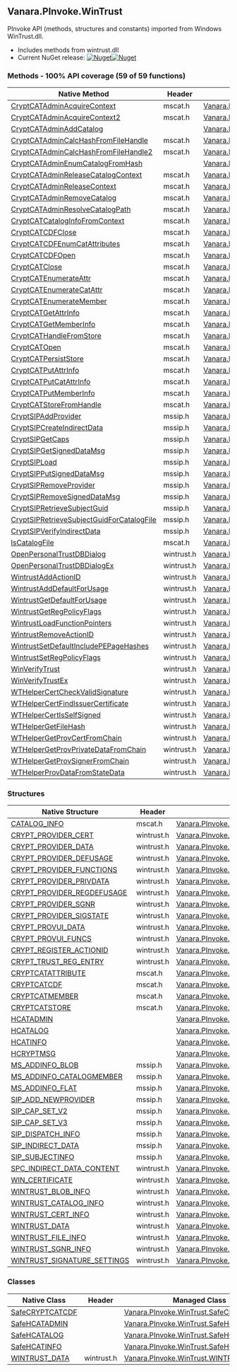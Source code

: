 ## Vanara.PInvoke.WinTrust  
PInvoke API (methods, structures and constants) imported from Windows WinTrust.dll.

- Includes methods from wintrust.dll  
- Current NuGet release: [![Nuget](https://img.shields.io/nuget/v/Vanara.PInvoke.WinTrust?logo=nuget&style=flat-square)![Nuget](https://img.shields.io/nuget/dt/Vanara.PInvoke.WinTrust?label=%20&style=flat-square)](https://www.nuget.org/packages/Vanara.PInvoke.WinTrust)  
### Methods - 100% API coverage (59 of 59 functions)  
Native Method | Header | Managed Method  
--- | --- | ---  
[CryptCATAdminAcquireContext](https://www.google.com/search?num=5&q=CryptCATAdminAcquireContext+site%3Adocs.microsoft.com) | mscat.h | [Vanara.PInvoke.WinTrust.CryptCATAdminAcquireContext](https://github.com/dahall/Vanara/search?l=C%23&q=CryptCATAdminAcquireContext)  
[CryptCATAdminAcquireContext2](https://www.google.com/search?num=5&q=CryptCATAdminAcquireContext2+site%3Adocs.microsoft.com) | mscat.h | [Vanara.PInvoke.WinTrust.CryptCATAdminAcquireContext2](https://github.com/dahall/Vanara/search?l=C%23&q=CryptCATAdminAcquireContext2)  
[CryptCATAdminAddCatalog](https://www.google.com/search?num=5&q=CryptCATAdminAddCatalog+site%3Adocs.microsoft.com) |  | [Vanara.PInvoke.WinTrust.InternalCryptCATAdminAddCatalog](https://github.com/dahall/Vanara/search?l=C%23&q=InternalCryptCATAdminAddCatalog)  
[CryptCATAdminCalcHashFromFileHandle](https://www.google.com/search?num=5&q=CryptCATAdminCalcHashFromFileHandle+site%3Adocs.microsoft.com) | mscat.h | [Vanara.PInvoke.WinTrust.CryptCATAdminCalcHashFromFileHandle](https://github.com/dahall/Vanara/search?l=C%23&q=CryptCATAdminCalcHashFromFileHandle)  
[CryptCATAdminCalcHashFromFileHandle2](https://www.google.com/search?num=5&q=CryptCATAdminCalcHashFromFileHandle2+site%3Adocs.microsoft.com) | mscat.h | [Vanara.PInvoke.WinTrust.CryptCATAdminCalcHashFromFileHandle2](https://github.com/dahall/Vanara/search?l=C%23&q=CryptCATAdminCalcHashFromFileHandle2)  
[CryptCATAdminEnumCatalogFromHash](https://www.google.com/search?num=5&q=CryptCATAdminEnumCatalogFromHash+site%3Adocs.microsoft.com) |  | [Vanara.PInvoke.WinTrust.InternalCryptCATAdminEnumCatalogFromHash](https://github.com/dahall/Vanara/search?l=C%23&q=InternalCryptCATAdminEnumCatalogFromHash)  
[CryptCATAdminReleaseCatalogContext](https://www.google.com/search?num=5&q=CryptCATAdminReleaseCatalogContext+site%3Adocs.microsoft.com) | mscat.h | [Vanara.PInvoke.WinTrust.CryptCATAdminReleaseCatalogContext](https://github.com/dahall/Vanara/search?l=C%23&q=CryptCATAdminReleaseCatalogContext)  
[CryptCATAdminReleaseContext](https://www.google.com/search?num=5&q=CryptCATAdminReleaseContext+site%3Adocs.microsoft.com) | mscat.h | [Vanara.PInvoke.WinTrust.CryptCATAdminReleaseContext](https://github.com/dahall/Vanara/search?l=C%23&q=CryptCATAdminReleaseContext)  
[CryptCATAdminRemoveCatalog](https://www.google.com/search?num=5&q=CryptCATAdminRemoveCatalog+site%3Adocs.microsoft.com) | mscat.h | [Vanara.PInvoke.WinTrust.CryptCATAdminRemoveCatalog](https://github.com/dahall/Vanara/search?l=C%23&q=CryptCATAdminRemoveCatalog)  
[CryptCATAdminResolveCatalogPath](https://www.google.com/search?num=5&q=CryptCATAdminResolveCatalogPath+site%3Adocs.microsoft.com) | mscat.h | [Vanara.PInvoke.WinTrust.CryptCATAdminResolveCatalogPath](https://github.com/dahall/Vanara/search?l=C%23&q=CryptCATAdminResolveCatalogPath)  
[CryptCATCatalogInfoFromContext](https://www.google.com/search?num=5&q=CryptCATCatalogInfoFromContext+site%3Adocs.microsoft.com) | mscat.h | [Vanara.PInvoke.WinTrust.CryptCATCatalogInfoFromContext](https://github.com/dahall/Vanara/search?l=C%23&q=CryptCATCatalogInfoFromContext)  
[CryptCATCDFClose](https://www.google.com/search?num=5&q=CryptCATCDFClose+site%3Adocs.microsoft.com) | mscat.h | [Vanara.PInvoke.WinTrust.CryptCATCDFClose](https://github.com/dahall/Vanara/search?l=C%23&q=CryptCATCDFClose)  
[CryptCATCDFEnumCatAttributes](https://www.google.com/search?num=5&q=CryptCATCDFEnumCatAttributes+site%3Adocs.microsoft.com) | mscat.h | [Vanara.PInvoke.WinTrust.CryptCATCDFEnumCatAttributes](https://github.com/dahall/Vanara/search?l=C%23&q=CryptCATCDFEnumCatAttributes)  
[CryptCATCDFOpen](https://www.google.com/search?num=5&q=CryptCATCDFOpen+site%3Adocs.microsoft.com) | mscat.h | [Vanara.PInvoke.WinTrust.CryptCATCDFOpen](https://github.com/dahall/Vanara/search?l=C%23&q=CryptCATCDFOpen)  
[CryptCATClose](https://www.google.com/search?num=5&q=CryptCATClose+site%3Adocs.microsoft.com) | mscat.h | [Vanara.PInvoke.WinTrust.CryptCATClose](https://github.com/dahall/Vanara/search?l=C%23&q=CryptCATClose)  
[CryptCATEnumerateAttr](https://www.google.com/search?num=5&q=CryptCATEnumerateAttr+site%3Adocs.microsoft.com) | mscat.h | [Vanara.PInvoke.WinTrust.CryptCATEnumerateAttr](https://github.com/dahall/Vanara/search?l=C%23&q=CryptCATEnumerateAttr)  
[CryptCATEnumerateCatAttr](https://www.google.com/search?num=5&q=CryptCATEnumerateCatAttr+site%3Adocs.microsoft.com) | mscat.h | [Vanara.PInvoke.WinTrust.CryptCATEnumerateCatAttr](https://github.com/dahall/Vanara/search?l=C%23&q=CryptCATEnumerateCatAttr)  
[CryptCATEnumerateMember](https://www.google.com/search?num=5&q=CryptCATEnumerateMember+site%3Adocs.microsoft.com) | mscat.h | [Vanara.PInvoke.WinTrust.CryptCATEnumerateMember](https://github.com/dahall/Vanara/search?l=C%23&q=CryptCATEnumerateMember)  
[CryptCATGetAttrInfo](https://www.google.com/search?num=5&q=CryptCATGetAttrInfo+site%3Adocs.microsoft.com) | mscat.h | [Vanara.PInvoke.WinTrust.CryptCATGetAttrInfo](https://github.com/dahall/Vanara/search?l=C%23&q=CryptCATGetAttrInfo)  
[CryptCATGetMemberInfo](https://www.google.com/search?num=5&q=CryptCATGetMemberInfo+site%3Adocs.microsoft.com) | mscat.h | [Vanara.PInvoke.WinTrust.CryptCATGetMemberInfo](https://github.com/dahall/Vanara/search?l=C%23&q=CryptCATGetMemberInfo)  
[CryptCATHandleFromStore](https://www.google.com/search?num=5&q=CryptCATHandleFromStore+site%3Adocs.microsoft.com) | mscat.h | [Vanara.PInvoke.WinTrust.CryptCATHandleFromStore](https://github.com/dahall/Vanara/search?l=C%23&q=CryptCATHandleFromStore)  
[CryptCATOpen](https://www.google.com/search?num=5&q=CryptCATOpen+site%3Adocs.microsoft.com) | mscat.h | [Vanara.PInvoke.WinTrust.CryptCATOpen](https://github.com/dahall/Vanara/search?l=C%23&q=CryptCATOpen)  
[CryptCATPersistStore](https://www.google.com/search?num=5&q=CryptCATPersistStore+site%3Adocs.microsoft.com) | mscat.h | [Vanara.PInvoke.WinTrust.CryptCATPersistStore](https://github.com/dahall/Vanara/search?l=C%23&q=CryptCATPersistStore)  
[CryptCATPutAttrInfo](https://www.google.com/search?num=5&q=CryptCATPutAttrInfo+site%3Adocs.microsoft.com) | mscat.h | [Vanara.PInvoke.WinTrust.CryptCATPutAttrInfo](https://github.com/dahall/Vanara/search?l=C%23&q=CryptCATPutAttrInfo)  
[CryptCATPutCatAttrInfo](https://www.google.com/search?num=5&q=CryptCATPutCatAttrInfo+site%3Adocs.microsoft.com) | mscat.h | [Vanara.PInvoke.WinTrust.CryptCATPutCatAttrInfo](https://github.com/dahall/Vanara/search?l=C%23&q=CryptCATPutCatAttrInfo)  
[CryptCATPutMemberInfo](https://www.google.com/search?num=5&q=CryptCATPutMemberInfo+site%3Adocs.microsoft.com) | mscat.h | [Vanara.PInvoke.WinTrust.CryptCATPutMemberInfo](https://github.com/dahall/Vanara/search?l=C%23&q=CryptCATPutMemberInfo)  
[CryptCATStoreFromHandle](https://www.google.com/search?num=5&q=CryptCATStoreFromHandle+site%3Adocs.microsoft.com) | mscat.h | [Vanara.PInvoke.WinTrust.CryptCATStoreFromHandle](https://github.com/dahall/Vanara/search?l=C%23&q=CryptCATStoreFromHandle)  
[CryptSIPAddProvider](https://www.google.com/search?num=5&q=CryptSIPAddProvider+site%3Adocs.microsoft.com) | mssip.h | [Vanara.PInvoke.WinTrust.CryptSIPAddProvider](https://github.com/dahall/Vanara/search?l=C%23&q=CryptSIPAddProvider)  
[CryptSIPCreateIndirectData](https://www.google.com/search?num=5&q=CryptSIPCreateIndirectData+site%3Adocs.microsoft.com) | mssip.h | [Vanara.PInvoke.WinTrust.CryptSIPCreateIndirectData](https://github.com/dahall/Vanara/search?l=C%23&q=CryptSIPCreateIndirectData)  
[CryptSIPGetCaps](https://www.google.com/search?num=5&q=CryptSIPGetCaps+site%3Adocs.microsoft.com) | mssip.h | [Vanara.PInvoke.WinTrust.CryptSIPGetCaps](https://github.com/dahall/Vanara/search?l=C%23&q=CryptSIPGetCaps)  
[CryptSIPGetSignedDataMsg](https://www.google.com/search?num=5&q=CryptSIPGetSignedDataMsg+site%3Adocs.microsoft.com) | mssip.h | [Vanara.PInvoke.WinTrust.CryptSIPGetSignedDataMsg](https://github.com/dahall/Vanara/search?l=C%23&q=CryptSIPGetSignedDataMsg)  
[CryptSIPLoad](https://www.google.com/search?num=5&q=CryptSIPLoad+site%3Adocs.microsoft.com) | mssip.h | [Vanara.PInvoke.WinTrust.CryptSIPLoad](https://github.com/dahall/Vanara/search?l=C%23&q=CryptSIPLoad)  
[CryptSIPPutSignedDataMsg](https://www.google.com/search?num=5&q=CryptSIPPutSignedDataMsg+site%3Adocs.microsoft.com) | mssip.h | [Vanara.PInvoke.WinTrust.CryptSIPPutSignedDataMsg](https://github.com/dahall/Vanara/search?l=C%23&q=CryptSIPPutSignedDataMsg)  
[CryptSIPRemoveProvider](https://www.google.com/search?num=5&q=CryptSIPRemoveProvider+site%3Adocs.microsoft.com) | mssip.h | [Vanara.PInvoke.WinTrust.CryptSIPRemoveProvider](https://github.com/dahall/Vanara/search?l=C%23&q=CryptSIPRemoveProvider)  
[CryptSIPRemoveSignedDataMsg](https://www.google.com/search?num=5&q=CryptSIPRemoveSignedDataMsg+site%3Adocs.microsoft.com) | mssip.h | [Vanara.PInvoke.WinTrust.CryptSIPRemoveSignedDataMsg](https://github.com/dahall/Vanara/search?l=C%23&q=CryptSIPRemoveSignedDataMsg)  
[CryptSIPRetrieveSubjectGuid](https://www.google.com/search?num=5&q=CryptSIPRetrieveSubjectGuid+site%3Adocs.microsoft.com) | mssip.h | [Vanara.PInvoke.WinTrust.CryptSIPRetrieveSubjectGuid](https://github.com/dahall/Vanara/search?l=C%23&q=CryptSIPRetrieveSubjectGuid)  
[CryptSIPRetrieveSubjectGuidForCatalogFile](https://www.google.com/search?num=5&q=CryptSIPRetrieveSubjectGuidForCatalogFile+site%3Adocs.microsoft.com) | mssip.h | [Vanara.PInvoke.WinTrust.CryptSIPRetrieveSubjectGuidForCatalogFile](https://github.com/dahall/Vanara/search?l=C%23&q=CryptSIPRetrieveSubjectGuidForCatalogFile)  
[CryptSIPVerifyIndirectData](https://www.google.com/search?num=5&q=CryptSIPVerifyIndirectData+site%3Adocs.microsoft.com) | mssip.h | [Vanara.PInvoke.WinTrust.CryptSIPVerifyIndirectData](https://github.com/dahall/Vanara/search?l=C%23&q=CryptSIPVerifyIndirectData)  
[IsCatalogFile](https://www.google.com/search?num=5&q=IsCatalogFile+site%3Adocs.microsoft.com) | mscat.h | [Vanara.PInvoke.WinTrust.IsCatalogFile](https://github.com/dahall/Vanara/search?l=C%23&q=IsCatalogFile)  
[OpenPersonalTrustDBDialog](https://www.google.com/search?num=5&q=OpenPersonalTrustDBDialog+site%3Adocs.microsoft.com) | wintrust.h | [Vanara.PInvoke.WinTrust.OpenPersonalTrustDBDialog](https://github.com/dahall/Vanara/search?l=C%23&q=OpenPersonalTrustDBDialog)  
[OpenPersonalTrustDBDialogEx](https://www.google.com/search?num=5&q=OpenPersonalTrustDBDialogEx+site%3Adocs.microsoft.com) | wintrust.h | [Vanara.PInvoke.WinTrust.OpenPersonalTrustDBDialogEx](https://github.com/dahall/Vanara/search?l=C%23&q=OpenPersonalTrustDBDialogEx)  
[WintrustAddActionID](https://www.google.com/search?num=5&q=WintrustAddActionID+site%3Adocs.microsoft.com) | wintrust.h | [Vanara.PInvoke.WinTrust.WintrustAddActionID](https://github.com/dahall/Vanara/search?l=C%23&q=WintrustAddActionID)  
[WintrustAddDefaultForUsage](https://www.google.com/search?num=5&q=WintrustAddDefaultForUsage+site%3Adocs.microsoft.com) | wintrust.h | [Vanara.PInvoke.WinTrust.WintrustAddDefaultForUsage](https://github.com/dahall/Vanara/search?l=C%23&q=WintrustAddDefaultForUsage)  
[WintrustGetDefaultForUsage](https://www.google.com/search?num=5&q=WintrustGetDefaultForUsage+site%3Adocs.microsoft.com) | wintrust.h | [Vanara.PInvoke.WinTrust.WintrustGetDefaultForUsage](https://github.com/dahall/Vanara/search?l=C%23&q=WintrustGetDefaultForUsage)  
[WintrustGetRegPolicyFlags](https://www.google.com/search?num=5&q=WintrustGetRegPolicyFlags+site%3Adocs.microsoft.com) | wintrust.h | [Vanara.PInvoke.WinTrust.WintrustGetRegPolicyFlags](https://github.com/dahall/Vanara/search?l=C%23&q=WintrustGetRegPolicyFlags)  
[WintrustLoadFunctionPointers](https://www.google.com/search?num=5&q=WintrustLoadFunctionPointers+site%3Adocs.microsoft.com) | wintrust.h | [Vanara.PInvoke.WinTrust.WintrustLoadFunctionPointers](https://github.com/dahall/Vanara/search?l=C%23&q=WintrustLoadFunctionPointers)  
[WintrustRemoveActionID](https://www.google.com/search?num=5&q=WintrustRemoveActionID+site%3Adocs.microsoft.com) | wintrust.h | [Vanara.PInvoke.WinTrust.WintrustRemoveActionID](https://github.com/dahall/Vanara/search?l=C%23&q=WintrustRemoveActionID)  
[WintrustSetDefaultIncludePEPageHashes](https://www.google.com/search?num=5&q=WintrustSetDefaultIncludePEPageHashes+site%3Adocs.microsoft.com) | wintrust.h | [Vanara.PInvoke.WinTrust.WintrustSetDefaultIncludePEPageHashes](https://github.com/dahall/Vanara/search?l=C%23&q=WintrustSetDefaultIncludePEPageHashes)  
[WintrustSetRegPolicyFlags](https://www.google.com/search?num=5&q=WintrustSetRegPolicyFlags+site%3Adocs.microsoft.com) | wintrust.h | [Vanara.PInvoke.WinTrust.WintrustSetRegPolicyFlags](https://github.com/dahall/Vanara/search?l=C%23&q=WintrustSetRegPolicyFlags)  
[WinVerifyTrust](https://www.google.com/search?num=5&q=WinVerifyTrust+site%3Adocs.microsoft.com) | wintrust.h | [Vanara.PInvoke.WinTrust.WinVerifyTrust](https://github.com/dahall/Vanara/search?l=C%23&q=WinVerifyTrust)  
[WinVerifyTrustEx](https://www.google.com/search?num=5&q=WinVerifyTrustEx+site%3Adocs.microsoft.com) | wintrust.h | [Vanara.PInvoke.WinTrust.WinVerifyTrustEx](https://github.com/dahall/Vanara/search?l=C%23&q=WinVerifyTrustEx)  
[WTHelperCertCheckValidSignature](https://www.google.com/search?num=5&q=WTHelperCertCheckValidSignature+site%3Adocs.microsoft.com) | wintrust.h | [Vanara.PInvoke.WinTrust.WTHelperCertCheckValidSignature](https://github.com/dahall/Vanara/search?l=C%23&q=WTHelperCertCheckValidSignature)  
[WTHelperCertFindIssuerCertificate](https://www.google.com/search?num=5&q=WTHelperCertFindIssuerCertificate+site%3Adocs.microsoft.com) | wintrust.h | [Vanara.PInvoke.WinTrust.WTHelperCertFindIssuerCertificate](https://github.com/dahall/Vanara/search?l=C%23&q=WTHelperCertFindIssuerCertificate)  
[WTHelperCertIsSelfSigned](https://www.google.com/search?num=5&q=WTHelperCertIsSelfSigned+site%3Adocs.microsoft.com) | wintrust.h | [Vanara.PInvoke.WinTrust.WTHelperCertIsSelfSigned](https://github.com/dahall/Vanara/search?l=C%23&q=WTHelperCertIsSelfSigned)  
[WTHelperGetFileHash](https://www.google.com/search?num=5&q=WTHelperGetFileHash+site%3Adocs.microsoft.com) | wintrust.h | [Vanara.PInvoke.WinTrust.WTHelperGetFileHash](https://github.com/dahall/Vanara/search?l=C%23&q=WTHelperGetFileHash)  
[WTHelperGetProvCertFromChain](https://www.google.com/search?num=5&q=WTHelperGetProvCertFromChain+site%3Adocs.microsoft.com) | wintrust.h | [Vanara.PInvoke.WinTrust.WTHelperGetProvCertFromChain](https://github.com/dahall/Vanara/search?l=C%23&q=WTHelperGetProvCertFromChain)  
[WTHelperGetProvPrivateDataFromChain](https://www.google.com/search?num=5&q=WTHelperGetProvPrivateDataFromChain+site%3Adocs.microsoft.com) | wintrust.h | [Vanara.PInvoke.WinTrust.WTHelperGetProvPrivateDataFromChain](https://github.com/dahall/Vanara/search?l=C%23&q=WTHelperGetProvPrivateDataFromChain)  
[WTHelperGetProvSignerFromChain](https://www.google.com/search?num=5&q=WTHelperGetProvSignerFromChain+site%3Adocs.microsoft.com) | wintrust.h | [Vanara.PInvoke.WinTrust.WTHelperGetProvSignerFromChain](https://github.com/dahall/Vanara/search?l=C%23&q=WTHelperGetProvSignerFromChain)  
[WTHelperProvDataFromStateData](https://www.google.com/search?num=5&q=WTHelperProvDataFromStateData+site%3Adocs.microsoft.com) | wintrust.h | [Vanara.PInvoke.WinTrust.WTHelperProvDataFromStateData](https://github.com/dahall/Vanara/search?l=C%23&q=WTHelperProvDataFromStateData)  
### Structures  
Native Structure | Header | Managed Structure  
--- | --- | ---  
[CATALOG_INFO](https://www.google.com/search?num=5&q=CATALOG_INFO+site%3Adocs.microsoft.com) | mscat.h | [Vanara.PInvoke.WinTrust.CATALOG_INFO](https://github.com/dahall/Vanara/search?l=C%23&q=CATALOG_INFO)  
[CRYPT_PROVIDER_CERT](https://www.google.com/search?num=5&q=CRYPT_PROVIDER_CERT+site%3Adocs.microsoft.com) | wintrust.h | [Vanara.PInvoke.WinTrust.CRYPT_PROVIDER_CERT](https://github.com/dahall/Vanara/search?l=C%23&q=CRYPT_PROVIDER_CERT)  
[CRYPT_PROVIDER_DATA](https://www.google.com/search?num=5&q=CRYPT_PROVIDER_DATA+site%3Adocs.microsoft.com) | wintrust.h | [Vanara.PInvoke.WinTrust.CRYPT_PROVIDER_DATA](https://github.com/dahall/Vanara/search?l=C%23&q=CRYPT_PROVIDER_DATA)  
[CRYPT_PROVIDER_DEFUSAGE](https://www.google.com/search?num=5&q=CRYPT_PROVIDER_DEFUSAGE+site%3Adocs.microsoft.com) | wintrust.h | [Vanara.PInvoke.WinTrust.CRYPT_PROVIDER_DEFUSAGE](https://github.com/dahall/Vanara/search?l=C%23&q=CRYPT_PROVIDER_DEFUSAGE)  
[CRYPT_PROVIDER_FUNCTIONS](https://www.google.com/search?num=5&q=CRYPT_PROVIDER_FUNCTIONS+site%3Adocs.microsoft.com) | wintrust.h | [Vanara.PInvoke.WinTrust.CRYPT_PROVIDER_FUNCTIONS](https://github.com/dahall/Vanara/search?l=C%23&q=CRYPT_PROVIDER_FUNCTIONS)  
[CRYPT_PROVIDER_PRIVDATA](https://www.google.com/search?num=5&q=CRYPT_PROVIDER_PRIVDATA+site%3Adocs.microsoft.com) | wintrust.h | [Vanara.PInvoke.WinTrust.CRYPT_PROVIDER_PRIVDATA](https://github.com/dahall/Vanara/search?l=C%23&q=CRYPT_PROVIDER_PRIVDATA)  
[CRYPT_PROVIDER_REGDEFUSAGE](https://www.google.com/search?num=5&q=CRYPT_PROVIDER_REGDEFUSAGE+site%3Adocs.microsoft.com) | wintrust.h | [Vanara.PInvoke.WinTrust.CRYPT_PROVIDER_REGDEFUSAGE](https://github.com/dahall/Vanara/search?l=C%23&q=CRYPT_PROVIDER_REGDEFUSAGE)  
[CRYPT_PROVIDER_SGNR](https://www.google.com/search?num=5&q=CRYPT_PROVIDER_SGNR+site%3Adocs.microsoft.com) | wintrust.h | [Vanara.PInvoke.WinTrust.CRYPT_PROVIDER_SGNR](https://github.com/dahall/Vanara/search?l=C%23&q=CRYPT_PROVIDER_SGNR)  
[CRYPT_PROVIDER_SIGSTATE](https://www.google.com/search?num=5&q=CRYPT_PROVIDER_SIGSTATE+site%3Adocs.microsoft.com) | wintrust.h | [Vanara.PInvoke.WinTrust.CRYPT_PROVIDER_SIGSTATE](https://github.com/dahall/Vanara/search?l=C%23&q=CRYPT_PROVIDER_SIGSTATE)  
[CRYPT_PROVUI_DATA](https://www.google.com/search?num=5&q=CRYPT_PROVUI_DATA+site%3Adocs.microsoft.com) | wintrust.h | [Vanara.PInvoke.WinTrust.CRYPT_PROVUI_DATA](https://github.com/dahall/Vanara/search?l=C%23&q=CRYPT_PROVUI_DATA)  
[CRYPT_PROVUI_FUNCS](https://www.google.com/search?num=5&q=CRYPT_PROVUI_FUNCS+site%3Adocs.microsoft.com) | wintrust.h | [Vanara.PInvoke.WinTrust.CRYPT_PROVUI_FUNCS](https://github.com/dahall/Vanara/search?l=C%23&q=CRYPT_PROVUI_FUNCS)  
[CRYPT_REGISTER_ACTIONID](https://www.google.com/search?num=5&q=CRYPT_REGISTER_ACTIONID+site%3Adocs.microsoft.com) | wintrust.h | [Vanara.PInvoke.WinTrust.CRYPT_REGISTER_ACTIONID](https://github.com/dahall/Vanara/search?l=C%23&q=CRYPT_REGISTER_ACTIONID)  
[CRYPT_TRUST_REG_ENTRY](https://www.google.com/search?num=5&q=CRYPT_TRUST_REG_ENTRY+site%3Adocs.microsoft.com) | wintrust.h | [Vanara.PInvoke.WinTrust.CRYPT_TRUST_REG_ENTRY](https://github.com/dahall/Vanara/search?l=C%23&q=CRYPT_TRUST_REG_ENTRY)  
[CRYPTCATATTRIBUTE](https://www.google.com/search?num=5&q=CRYPTCATATTRIBUTE+site%3Adocs.microsoft.com) | mscat.h | [Vanara.PInvoke.WinTrust.CRYPTCATATTRIBUTE](https://github.com/dahall/Vanara/search?l=C%23&q=CRYPTCATATTRIBUTE)  
[CRYPTCATCDF](https://www.google.com/search?num=5&q=CRYPTCATCDF+site%3Adocs.microsoft.com) | mscat.h | [Vanara.PInvoke.WinTrust.CRYPTCATCDF](https://github.com/dahall/Vanara/search?l=C%23&q=CRYPTCATCDF)  
[CRYPTCATMEMBER](https://www.google.com/search?num=5&q=CRYPTCATMEMBER+site%3Adocs.microsoft.com) | mscat.h | [Vanara.PInvoke.WinTrust.CRYPTCATMEMBER](https://github.com/dahall/Vanara/search?l=C%23&q=CRYPTCATMEMBER)  
[CRYPTCATSTORE](https://www.google.com/search?num=5&q=CRYPTCATSTORE+site%3Adocs.microsoft.com) | mscat.h | [Vanara.PInvoke.WinTrust.CRYPTCATSTORE](https://github.com/dahall/Vanara/search?l=C%23&q=CRYPTCATSTORE)  
[HCATADMIN](https://www.google.com/search?num=5&q=HCATADMIN+site%3Adocs.microsoft.com) |  | [Vanara.PInvoke.WinTrust.HCATADMIN](https://github.com/dahall/Vanara/search?l=C%23&q=HCATADMIN)  
[HCATALOG](https://www.google.com/search?num=5&q=HCATALOG+site%3Adocs.microsoft.com) |  | [Vanara.PInvoke.WinTrust.HCATALOG](https://github.com/dahall/Vanara/search?l=C%23&q=HCATALOG)  
[HCATINFO](https://www.google.com/search?num=5&q=HCATINFO+site%3Adocs.microsoft.com) |  | [Vanara.PInvoke.WinTrust.HCATINFO](https://github.com/dahall/Vanara/search?l=C%23&q=HCATINFO)  
[HCRYPTMSG](https://www.google.com/search?num=5&q=HCRYPTMSG+site%3Adocs.microsoft.com) |  | [Vanara.PInvoke.WinTrust.HCRYPTMSG](https://github.com/dahall/Vanara/search?l=C%23&q=HCRYPTMSG)  
[MS_ADDINFO_BLOB](https://www.google.com/search?num=5&q=MS_ADDINFO_BLOB+site%3Adocs.microsoft.com) | mssip.h | [Vanara.PInvoke.WinTrust.MS_ADDINFO_BLOB](https://github.com/dahall/Vanara/search?l=C%23&q=MS_ADDINFO_BLOB)  
[MS_ADDINFO_CATALOGMEMBER](https://www.google.com/search?num=5&q=MS_ADDINFO_CATALOGMEMBER+site%3Adocs.microsoft.com) | mssip.h | [Vanara.PInvoke.WinTrust.MS_ADDINFO_CATALOGMEMBER](https://github.com/dahall/Vanara/search?l=C%23&q=MS_ADDINFO_CATALOGMEMBER)  
[MS_ADDINFO_FLAT](https://www.google.com/search?num=5&q=MS_ADDINFO_FLAT+site%3Adocs.microsoft.com) | mssip.h | [Vanara.PInvoke.WinTrust.MS_ADDINFO_FLAT](https://github.com/dahall/Vanara/search?l=C%23&q=MS_ADDINFO_FLAT)  
[SIP_ADD_NEWPROVIDER](https://www.google.com/search?num=5&q=SIP_ADD_NEWPROVIDER+site%3Adocs.microsoft.com) | mssip.h | [Vanara.PInvoke.WinTrust.SIP_ADD_NEWPROVIDER](https://github.com/dahall/Vanara/search?l=C%23&q=SIP_ADD_NEWPROVIDER)  
[SIP_CAP_SET_V2](https://www.google.com/search?num=5&q=SIP_CAP_SET_V2+site%3Adocs.microsoft.com) | mssip.h | [Vanara.PInvoke.WinTrust.SIP_CAP_SET_V2](https://github.com/dahall/Vanara/search?l=C%23&q=SIP_CAP_SET_V2)  
[SIP_CAP_SET_V3](https://www.google.com/search?num=5&q=SIP_CAP_SET_V3+site%3Adocs.microsoft.com) | mssip.h | [Vanara.PInvoke.WinTrust.SIP_CAP_SET_V3](https://github.com/dahall/Vanara/search?l=C%23&q=SIP_CAP_SET_V3)  
[SIP_DISPATCH_INFO](https://www.google.com/search?num=5&q=SIP_DISPATCH_INFO+site%3Adocs.microsoft.com) | mssip.h | [Vanara.PInvoke.WinTrust.SIP_DISPATCH_INFO](https://github.com/dahall/Vanara/search?l=C%23&q=SIP_DISPATCH_INFO)  
[SIP_INDIRECT_DATA](https://www.google.com/search?num=5&q=SIP_INDIRECT_DATA+site%3Adocs.microsoft.com) | mssip.h | [Vanara.PInvoke.WinTrust.SIP_INDIRECT_DATA](https://github.com/dahall/Vanara/search?l=C%23&q=SIP_INDIRECT_DATA)  
[SIP_SUBJECTINFO](https://www.google.com/search?num=5&q=SIP_SUBJECTINFO+site%3Adocs.microsoft.com) | mssip.h | [Vanara.PInvoke.WinTrust.SIP_SUBJECTINFO](https://github.com/dahall/Vanara/search?l=C%23&q=SIP_SUBJECTINFO)  
[SPC_INDIRECT_DATA_CONTENT](https://www.google.com/search?num=5&q=SPC_INDIRECT_DATA_CONTENT+site%3Adocs.microsoft.com) | wintrust.h | [Vanara.PInvoke.WinTrust.SPC_INDIRECT_DATA_CONTENT](https://github.com/dahall/Vanara/search?l=C%23&q=SPC_INDIRECT_DATA_CONTENT)  
[WIN_CERTIFICATE](https://www.google.com/search?num=5&q=WIN_CERTIFICATE+site%3Adocs.microsoft.com) | wintrust.h | [Vanara.PInvoke.WinTrust.WIN_CERTIFICATE](https://github.com/dahall/Vanara/search?l=C%23&q=WIN_CERTIFICATE)  
[WINTRUST_BLOB_INFO](https://www.google.com/search?num=5&q=WINTRUST_BLOB_INFO+site%3Adocs.microsoft.com) | wintrust.h | [Vanara.PInvoke.WinTrust.WINTRUST_BLOB_INFO](https://github.com/dahall/Vanara/search?l=C%23&q=WINTRUST_BLOB_INFO)  
[WINTRUST_CATALOG_INFO](https://www.google.com/search?num=5&q=WINTRUST_CATALOG_INFO+site%3Adocs.microsoft.com) | wintrust.h | [Vanara.PInvoke.WinTrust.WINTRUST_CATALOG_INFO](https://github.com/dahall/Vanara/search?l=C%23&q=WINTRUST_CATALOG_INFO)  
[WINTRUST_CERT_INFO](https://www.google.com/search?num=5&q=WINTRUST_CERT_INFO+site%3Adocs.microsoft.com) | wintrust.h | [Vanara.PInvoke.WinTrust.WINTRUST_CERT_INFO](https://github.com/dahall/Vanara/search?l=C%23&q=WINTRUST_CERT_INFO)  
[WINTRUST_DATA](https://www.google.com/search?num=5&q=WINTRUST_DATA+site%3Adocs.microsoft.com) | wintrust.h | [Vanara.PInvoke.WinTrust.WINTRUST_DATA](https://github.com/dahall/Vanara/search?l=C%23&q=WINTRUST_DATA)  
[WINTRUST_FILE_INFO](https://www.google.com/search?num=5&q=WINTRUST_FILE_INFO+site%3Adocs.microsoft.com) | wintrust.h | [Vanara.PInvoke.WinTrust.WINTRUST_FILE_INFO](https://github.com/dahall/Vanara/search?l=C%23&q=WINTRUST_FILE_INFO)  
[WINTRUST_SGNR_INFO](https://www.google.com/search?num=5&q=WINTRUST_SGNR_INFO+site%3Adocs.microsoft.com) | wintrust.h | [Vanara.PInvoke.WinTrust.WINTRUST_SGNR_INFO](https://github.com/dahall/Vanara/search?l=C%23&q=WINTRUST_SGNR_INFO)  
[WINTRUST_SIGNATURE_SETTINGS](https://www.google.com/search?num=5&q=WINTRUST_SIGNATURE_SETTINGS+site%3Adocs.microsoft.com) | wintrust.h | [Vanara.PInvoke.WinTrust.WINTRUST_SIGNATURE_SETTINGS](https://github.com/dahall/Vanara/search?l=C%23&q=WINTRUST_SIGNATURE_SETTINGS)  
### Classes  
Native Class | Header | Managed Class  
--- | --- | ---  
[SafeCRYPTCATCDF](https://www.google.com/search?num=5&q=SafeCRYPTCATCDF+site%3Adocs.microsoft.com) |  | [Vanara.PInvoke.WinTrust.SafeCRYPTCATCDF](https://github.com/dahall/Vanara/search?l=C%23&q=SafeCRYPTCATCDF)  
[SafeHCATADMIN](https://www.google.com/search?num=5&q=SafeHCATADMIN+site%3Adocs.microsoft.com) |  | [Vanara.PInvoke.WinTrust.SafeHCATADMIN](https://github.com/dahall/Vanara/search?l=C%23&q=SafeHCATADMIN)  
[SafeHCATALOG](https://www.google.com/search?num=5&q=SafeHCATALOG+site%3Adocs.microsoft.com) |  | [Vanara.PInvoke.WinTrust.SafeHCATALOG](https://github.com/dahall/Vanara/search?l=C%23&q=SafeHCATALOG)  
[SafeHCATINFO](https://www.google.com/search?num=5&q=SafeHCATINFO+site%3Adocs.microsoft.com) |  | [Vanara.PInvoke.WinTrust.SafeHCATINFO](https://github.com/dahall/Vanara/search?l=C%23&q=SafeHCATINFO)  
[WINTRUST_DATA](https://www.google.com/search?num=5&q=WINTRUST_DATA+site%3Adocs.microsoft.com) | wintrust.h | [Vanara.PInvoke.WinTrust.WINTRUST_DATA](https://github.com/dahall/Vanara/search?l=C%23&q=WINTRUST_DATA)  
